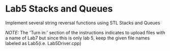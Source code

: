 # Lab5 Stacks and Queues
Implement several string reversal functions using STL Stacks and Queues

*NOTE:* The 'Turn in:' section of the instructions indicates to upload files with a name of Lab7 but since this is only lab 5, keep the given file names labeled as Lab5(i.e. Lab5Driver.cpp)
